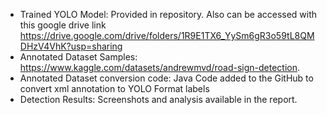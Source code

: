 - Trained YOLO Model: Provided in repository. Also can be accessed with this google drive link https://drive.google.com/drive/folders/1R9E1TX6_YySm6gR3o59tL8QMDHzV4VhK?usp=sharing
- Annotated Dataset Samples: https://www.kaggle.com/datasets/andrewmvd/road-sign-detection.
- Annotated Dataset conversion code: Java Code added to the GitHub to convert xml annotation to YOLO Format labels
- Detection Results: Screenshots and analysis available in the report.
